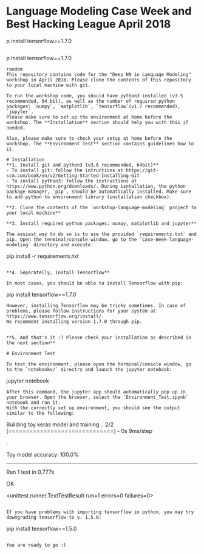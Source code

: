 # Language Modeling Case Week and Best Hacking League April 2018
p install tensorflow==1.7.0
```
```
p install tensorflow==1.7.0
```
random
This repository contains code for the "Deep NN in Language Modeling" workshop in April 2018. Please clone the contents of this repository to your local machine with git.

To run the workshop code, you should have python3 installed (v3.5 recommended, 64 bit), as well as the number of required python packages: `numpy`, `matplotlib`, `tensorflow`(v1.7 recommended), `jupyter`. 
Please make sure to set up the environment at home before the workshop. The **Installation** section should help you with this if needed.

Also, please make sure to check your setup at home before the workshop. The **Environment Test** section contains guidelines how to it.

# Installation
**1. Install git and python3 (v3.6 recommended, 64bit)**
- To install git: follow the intructions at https://git-scm.com/book/en/v2/Getting-Started-Installing-Git
- To install python3: follow the instructions at https://www.python.org/downloads/. During isntallation, the python package manager, `pip`, should be automatically installed. Make sure to add python to environment library (installation checkbox).

**2. Clone the contents of the `workshop-language-modeling` project to your local machine**

**3. Install required python packages: numpy, matplotlib and jupyter**

The easiest way to do so is to use the provided `requirements.txt` and pip. Open the terminal/console window, go to the `Case-Week-language-modeling` directory and execute:
```
pip install -r requirements.txt
```

**4. Separatelly, install Tensorflow**

In most cases, you should be able to install Tensorflow with pip:
```
pip install tensorflow==1.7.0
```
However, installing Tensorflow may be tricky sometimes. In case of problems, please follow instructions for your system at https://www.tensorflow.org/install/.
We recomment installing version 1.7.0 through pip. 


**5. And that's it :) Please check your installation as described in the next section**

# Environment Test

To test the environment, please open the terminal/console window, go to the `notebooks/` directry and launch the jupyter notebook:
```
jupyter notebook
```
After this command, the jupyter app should automatically pop up in your browser. Open the browser, select the `Environment_Test.ipynb` notebook and run it.
With the correctly set up environment, you should see the output similar to the following:

```
Building toy keras model and training...
2/2 [==============================] - 0s 9ms/step

.

Toy model accuracy: 100.0%


----------------------------------------------------------------------
Ran 1 test in 0.777s

OK

<unittest.runner.TextTestResult run=1 errors=0 failures=0>


```

If you have problems with importing tensorflow in python, you may try downgrading tensorflow to v. 1.5.0:
```
pip install tensorflow==1.5.0
```

You are ready to go :)
